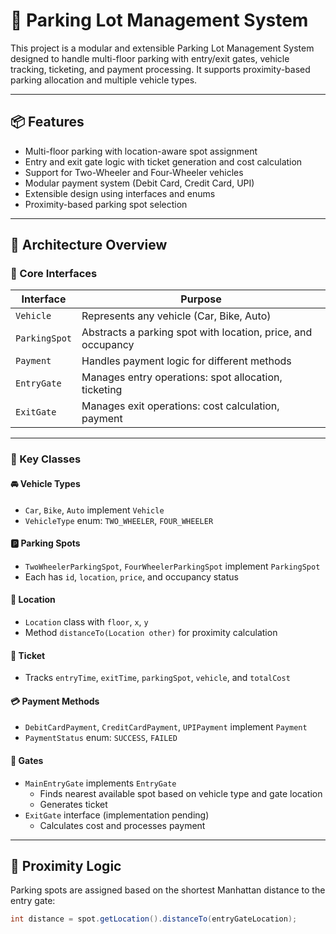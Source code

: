 
# 🚗 Parking Lot Management System

This project is a modular and extensible Parking Lot Management System designed to handle multi-floor parking with entry/exit gates, vehicle tracking, ticketing, and payment processing. It supports proximity-based parking allocation and multiple vehicle types.

---

## 📦 Features

- Multi-floor parking with location-aware spot assignment
- Entry and exit gate logic with ticket generation and cost calculation
- Support for Two-Wheeler and Four-Wheeler vehicles
- Modular payment system (Debit Card, Credit Card, UPI)
- Extensible design using interfaces and enums
- Proximity-based parking spot selection

---

## 🧱 Architecture Overview

### 🔹 Core Interfaces

| Interface      | Purpose |
|----------------|---------|
| `Vehicle`      | Represents any vehicle (Car, Bike, Auto) |
| `ParkingSpot`  | Abstracts a parking spot with location, price, and occupancy |
| `Payment`      | Handles payment logic for different methods |
| `EntryGate`    | Manages entry operations: spot allocation, ticketing |
| `ExitGate`     | Manages exit operations: cost calculation, payment |

---

### 🔹 Key Classes

#### 🚘 Vehicle Types
- `Car`, `Bike`, `Auto` implement `Vehicle`
- `VehicleType` enum: `TWO_WHEELER`, `FOUR_WHEELER`

#### 🅿️ Parking Spots
- `TwoWheelerParkingSpot`, `FourWheelerParkingSpot` implement `ParkingSpot`
- Each has `id`, `location`, `price`, and occupancy status

#### 📍 Location
- `Location` class with `floor`, `x`, `y`
- Method `distanceTo(Location other)` for proximity calculation

#### 🎫 Ticket
- Tracks `entryTime`, `exitTime`, `parkingSpot`, `vehicle`, and `totalCost`

#### 💳 Payment Methods
- `DebitCardPayment`, `CreditCardPayment`, `UPIPayment` implement `Payment`
- `PaymentStatus` enum: `SUCCESS`, `FAILED`

#### 🚪 Gates
- `MainEntryGate` implements `EntryGate`
  - Finds nearest available spot based on vehicle type and gate location
  - Generates ticket
- `ExitGate` interface (implementation pending)
  - Calculates cost and processes payment

---

## 🧠 Proximity Logic

Parking spots are assigned based on the shortest Manhattan distance to the entry gate:

```java
int distance = spot.getLocation().distanceTo(entryGateLocation);
